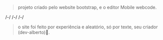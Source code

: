 > projeto criado pelo website bootstrap,
e o editor Mobile webcode.

/-/                  /-/                    /-/

> o site foi feito por experiência e aleatório, só
por texte, seu criador (dev-alberto)🙂.
